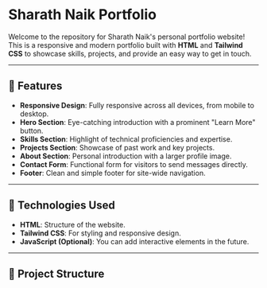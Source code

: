 # Sharath Naik Portfolio

Welcome to the repository for Sharath Naik's personal portfolio website! This is a responsive and modern portfolio built with **HTML** and **Tailwind CSS** to showcase skills, projects, and provide an easy way to get in touch.

---

## 🌟 Features

- **Responsive Design**: Fully responsive across all devices, from mobile to desktop.
- **Hero Section**: Eye-catching introduction with a prominent "Learn More" button.
- **Skills Section**: Highlight of technical proficiencies and expertise.
- **Projects Section**: Showcase of past work and key projects.
- **About Section**: Personal introduction with a larger profile image.
- **Contact Form**: Functional form for visitors to send messages directly.
- **Footer**: Clean and simple footer for site-wide navigation.

---

## 🚀 Technologies Used

- **HTML**: Structure of the website.
- **Tailwind CSS**: For styling and responsive design.
- **JavaScript (Optional)**: You can add interactive elements in the future.

---

## 📂 Project Structure

